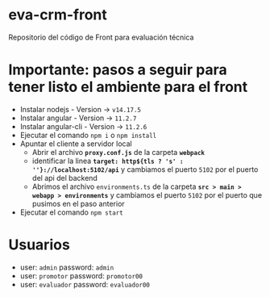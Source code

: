 # eva-crm-front
Repositorio del código de Front para evaluación técnica

# Importante: pasos a seguir para tener listo el ambiente para el front

- Instalar nodejs            - Version -> `v14.17.5`
- Instalar angular           - Version -> `11.2.7`
- Instalar angular-cli       - Version -> `11.2.6`
- Ejecutar el comando `npm i` o `npm install`
- Apuntar el cliente a servidor local
  - Abrir el archivo **`proxy.conf.js`** de la carpeta **`webpack`**
  - identificar la linea **`target: http${tls ? 's' : ''}://localhost:5102/api`** y cambiamos el puerto `5102` por el puerto del api del backend
  - Abrimos el archivo `environments.ts` de la carpeta **`src > main > webapp > environments`** y cambiamos el puerto `5102` por el puerto que pusimos en el paso anterior
- Ejecutar el comando `npm start`

# Usuarios
- user: `admin`       password: `admin` 
- user: `promotor`   password: `promotor00`
- user: `evaluador`   password: `evaluador00`
